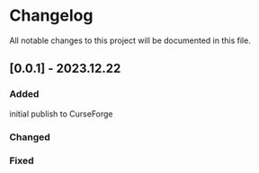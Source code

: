 # Changelog

All notable changes to this project will be documented in this file.

## [0.0.1] - 2023.12.22

### Added

initial publish to CurseForge

### Changed

### Fixed
